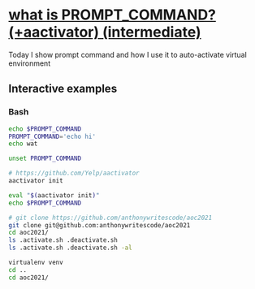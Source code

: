 # [what is PROMPT\_COMMAND? (+aactivator) (intermediate)](https://youtu.be/GFLivv2QGI0)

Today I show prompt command and how I use it to auto-activate virtual environment

## Interactive examples

### Bash

```bash
echo $PROMPT_COMMAND
PROMPT_COMMAND='echo hi'
echo wat

unset PROMPT_COMMAND

# https://github.com/Yelp/aactivator
aactivator init

eval "$(aactivator init)"
echo $PROMPT_COMMAND

# git clone https://github.com/anthonywritescode/aoc2021
git clone git@github.com:anthonywritescode/aoc2021
cd aoc2021/
ls .activate.sh .deactivate.sh
ls .activate.sh .deactivate.sh -al

virtualenv venv
cd ..
cd aoc2021/
```
